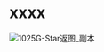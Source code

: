 # xxxx


![1025G-Star返图_副本](https://github.com/user-attachments/assets/1888682f-7353-4795-89e6-074c6c10af0c)
